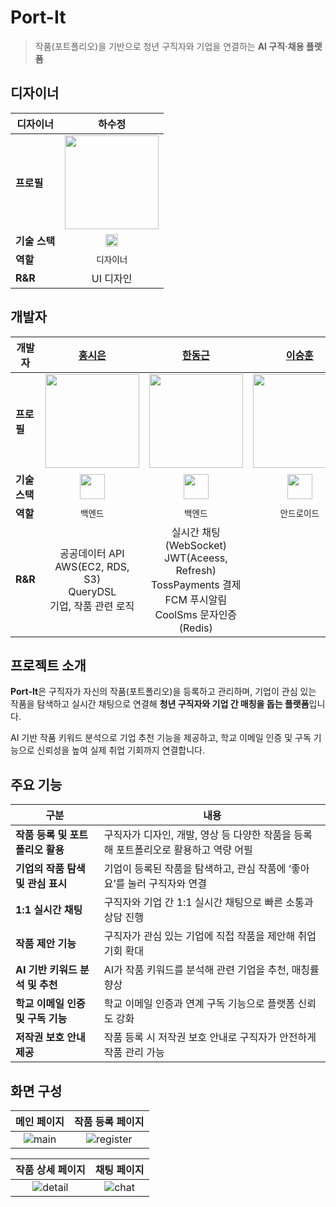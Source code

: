 # Port-It
> 작품(포트폴리오)을 기반으로 청년 구직자와 기업을 연결하는 **AI 구직·채용 플랫폼**

## 디자이너
| **디자이너** | 하수정 |
|-----------|:------------------------:|
| **프로필** | <img src="https://github.com/user-attachments/assets/5bf86956-26cd-4d03-a01c-114bd6c1f283" width="150"/> |
| **기술 스택** | [<img src="https://upload.wikimedia.org/wikipedia/commons/3/33/Figma-logo.svg" width="20"/>](https://www.figma.com/design/zyRyyID4D0pp4enVrdKsSM/%EC%B6%A9%EB%B6%81%EB%8D%B0%EC%9D%B4%ED%84%B0%EA%B3%B5%EB%AA%A8%EC%A0%84?node-id=0-1&t=VdKgLn510z80M4l1-1) |
| **역할** | `디자이너` |
| **R&R** | UI 디자인 |

## 개발자
| **개발자** | [홍시은](https://github.com/XIOZ119) | [한동근](https://github.com/l0o0lv) | [이승훈](https://github.com/tmdgnsle) | [최윤수](https://github.com/ChoiYoonSoo) |
|-----------|:------------------------:|:---------------------------:|:--------------------------:|:---------------------------:|
| **프로필** | <img src="https://avatars.githubusercontent.com/u/63907578?v=4" width="150"/> | <img src="https://avatars.githubusercontent.com/u/128709695?s=400&u=1e67683655246f12e26a2c7aeaa2a9976b00b7c1&v=4" width="150"/> | <img src="https://avatars.githubusercontent.com/u/65535314?v=4" width="150"/> | <img src="https://avatars.githubusercontent.com/u/101058038?v=4" width="150"/> |
| **기술 스택** | <img src="https://www.vectorlogo.zone/logos/springio/springio-icon.svg" width="40" height="40"/> | <img src="https://www.vectorlogo.zone/logos/springio/springio-icon.svg" width="40" height="40"/> | <img src="https://www.vectorlogo.zone/logos/android/android-icon.svg" width="40" height="40"/> | <img src="https://www.vectorlogo.zone/logos/android/android-icon.svg" width="40" height="40"/> |
| **역할** | `백엔드` | `백엔드` | `안드로이드` | `안드로이드` |
| **R&R** | 공공데이터 API<br>AWS(EC2, RDS, S3)<br>QueryDSL<br>기업, 작품 관련 로직 | 실시간 채팅(WebSocket)<br>JWT(Aceess, Refresh)<br>TossPayments 결제<br>FCM 푸시알림<br>CoolSms 문자인증(Redis) |  |  |

## 프로젝트 소개

**Port-It**은 구직자가 자신의 작품(포트폴리오)을 등록하고 관리하며, 기업이 관심 있는 작품을 탐색하고 실시간 채팅으로 연결해 **청년 구직자와 기업 간 매칭을 돕는 플랫폼**입니다.

AI 기반 작품 키워드 분석으로 기업 추천 기능을 제공하고, 학교 이메일 인증 및 구독 기능으로 신뢰성을 높여 실제 취업 기회까지 연결합니다.

## 주요 기능

| 구분 | 내용 |
|------|------|
| **작품 등록 및 포트폴리오 활용** | 구직자가 디자인, 개발, 영상 등 다양한 작품을 등록해 포트폴리오로 활용하고 역량 어필 |
| **기업의 작품 탐색 및 관심 표시** | 기업이 등록된 작품을 탐색하고, 관심 작품에 ‘좋아요’를 눌러 구직자와 연결 |
| **1:1 실시간 채팅** | 구직자와 기업 간 1:1 실시간 채팅으로 빠른 소통과 상담 진행 |
| **작품 제안 기능** | 구직자가 관심 있는 기업에 직접 작품을 제안해 취업 기회 확대 |
| **AI 기반 키워드 분석 및 추천** | AI가 작품 키워드를 분석해 관련 기업을 추천, 매칭률 향상 |
| **학교 이메일 인증 및 구독 기능** | 학교 이메일 인증과 연계 구독 기능으로 플랫폼 신뢰도 강화 |
| **저작권 보호 안내 제공** | 작품 등록 시 저작권 보호 안내로 구직자가 안전하게 작품 관리 가능 |

## 화면 구성

| 메인 페이지 | 작품 등록 페이지 |
|:--:|:--:|
| ![main](이미지링크) | ![register](이미지링크) |

| 작품 상세 페이지 | 채팅 페이지 |
|:--:|:--:|
| ![detail](이미지링크) | ![chat](이미지링크) |
